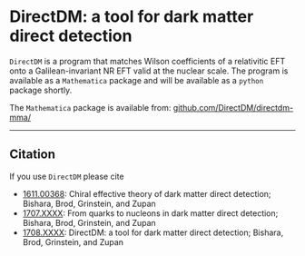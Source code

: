 **DirectDM**: a tool for dark matter direct detection
=========

`DirectDM` is a program that matches Wilson coefficients of a relativitic EFT onto a Galilean-invariant NR EFT
valid at the nuclear scale. The program is available as a `Mathematica` package and will be available as a `python`
package shortly.


The `Mathematica` package is available from: [github.com/DirectDM/directdm-mma/](github.com/DirectDM/directdm-mma/)

-----


## Citation
If you use `DirectDM` please cite
*   [1611.00368](https://inspirehep.net/record/1495512): Chiral effective theory of dark matter direct detection;
Bishara, Brod, Grinstein, and Zupan
*   [1707.XXXX](https://inspirehep.net/record/1611242): From quarks to nucleons in dark matter direct detection;
Bishara, Brod, Grinstein, and Zupan
*   [1708.XXXX](): DirectDM: a tool for dark matter direct detection; Bishara, Brod, Grinstein, and Zupan

